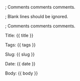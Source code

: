 ; Comments comments comments.

; Blank lines should be ignored.

; Comments comments comments.

Title: {{ title }}

Tags: {{ tags }}

Slug: {{ slug }}

Date: {{ date }}

Body:
{{ body }}
